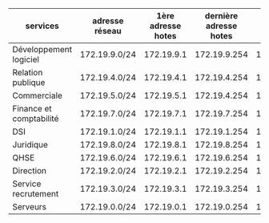 
| services                | adresse réseau  | 1ère adresse hotes | dernière adresse hotes | adresse broadcast |
| ----------------------- | --------------- | ------------------ | ---------------------- | ----------------- |
| Développement logiciel  | 172.19.9.0/24   | 172.19.9.1         | 172.19.9.254           | 172.19.9.255      |
| Relation publique       | 172.19.4.0/24 | 172.19.4.1       | 172.19.4.254           | 172.19.4.255      |
| Commerciale             | 172.19.5.0/24 | 172.19.5.1       | 172.19.4.254           | 172.19.4.255      |
| Finance et comptabilité | 172.19.7.0/24 | 172.19.7.1       | 172.19.7.254           | 172.19.7.255      |
| DSI                     | 172.19.1.0/24 | 172.19.1.1       | 172.19.1.254           | 172.19.1.255      |
| Juridique               | 172.19.8.0/24 | 172.19.8.1       | 172.19.8.254           | 172.19.8.255      |
| QHSE                    | 172.19.6.0/24 | 172.19.6.1       | 172.19.6.254           | 172.19.6.255      |
| Direction               | 172.19.2.0/24   | 172.19.2.1         | 172.19.2.254             | 172.19.2.255        |
| Service recrutement     | 172.19.3.0/24   | 172.19.3.1         | 172.19.3.254            | 172.19.3.255       |
| Serveurs                | 172.19.0.0/24  | 172.19.0.1        | 172.19.0.254            | 172.19.0.255       |


